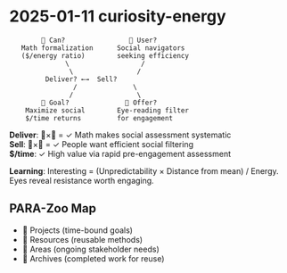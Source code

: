 # 2025-01-11 curiosity-energy

```
        🐢 Can?                👾 User?
   Math formalization      Social navigators
   ($/energy ratio)        seeking efficiency
              \                  /
               \                /
         Deliver? ←→  Sell?
                /              \
               /                \
        🐅 Goal?              🐙 Offer?  
    Maximize social        Eye-reading filter
    $/time returns         for engagement
```

**Deliver**: 🐅×🐢 = ✓ Math makes social assessment systematic  
**Sell**: 👾×🐙 = ✓ People want efficient social filtering  
**$/time**: ✓ High value via rapid pre-engagement assessment

**Learning**: Interesting = (Unpredictability × Distance from mean) / Energy. Eyes reveal resistance worth engaging.

## PARA-Zoo Map
- 🐅 Projects (time-bound goals)
- 🐢 Resources (reusable methods)  
- 👾 Areas (ongoing stakeholder needs)
- 🐙 Archives (completed work for reuse)